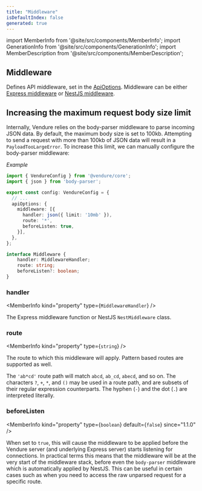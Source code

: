 ```yaml
---
title: "Middleware"
isDefaultIndex: false
generated: true
---
```

<!-- This file was generated from the Vendure source. Do not modify. Instead, re-run the "docs:build" script -->
import MemberInfo from '@site/src/components/MemberInfo';
import GenerationInfo from '@site/src/components/GenerationInfo';
import MemberDescription from '@site/src/components/MemberDescription';


## Middleware

<GenerationInfo sourceFile="packages/core/src/common/types/common-types.ts" sourceLine="212" packageName="@vendure/core" />

Defines API middleware, set in the <a href='/reference/typescript-api/configuration/api-options#apioptions'>ApiOptions</a>. Middleware can be either
[Express middleware](https://expressjs.com/en/guide/using-middleware.html) or [NestJS middleware](https://docs.nestjs.com/middleware).

## Increasing the maximum request body size limit

Internally, Vendure relies on the body-parser middleware to parse incoming JSON data. By default, the maximum
body size is set to 100kb. Attempting to send a request with more than 100kb of JSON data will result in a
`PayloadTooLargeError`. To increase this limit, we can manually configure the body-parser middleware:

*Example*

```ts
import { VendureConfig } from '@vendure/core';
import { json } from 'body-parser';

export const config: VendureConfig = {
  // ...
  apiOptions: {
    middleware: [{
      handler: json({ limit: '10mb' }),
      route: '*',
      beforeListen: true,
    }],
  },
};
```

```ts title="Signature"
interface Middleware {
    handler: MiddlewareHandler;
    route: string;
    beforeListen?: boolean;
}
```

<div className="members-wrapper">

### handler

<MemberInfo kind="property" type={`MiddlewareHandler`}   />

The Express middleware function or NestJS `NestMiddleware` class.
### route

<MemberInfo kind="property" type={`string`}   />

The route to which this middleware will apply. Pattern based routes are supported as well.

The `'ab*cd'` route path will match `abcd`, `ab_cd`, `abecd`, and so on. The characters `?`, `+`, `*`, and `()` may be used in a route path,
and are subsets of their regular expression counterparts. The hyphen (`-`) and the dot (`.`) are interpreted literally.
### beforeListen

<MemberInfo kind="property" type={`boolean`} default={`false`}  since="1.1.0"  />

When set to `true`, this will cause the middleware to be applied before the Vendure server (and underlying Express server) starts listening
for connections. In practical terms this means that the middleware will be at the very start of the middleware stack, before even the
`body-parser` middleware which is automatically applied by NestJS. This can be useful in certain cases such as when you need to access the
raw unparsed request for a specific route.


</div>
